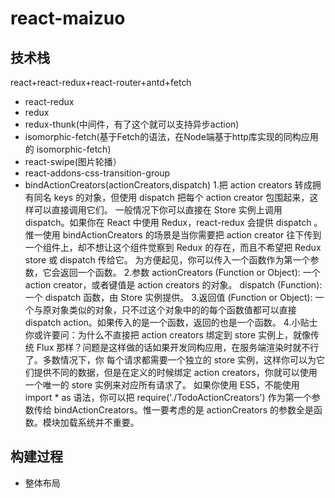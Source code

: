 # react-maizuo

## 技术栈
react+react-redux+react-router+antd+fetch

* react-redux
* redux
* redux-thunk(中间件，有了这个就可以支持异步action)
* isomorphic-fetch(基于Fetch的语法，在Node端基于http库实现的同构应用的 isomorphic-fetch)
* react-swipe(图片轮播）
* react-addons-css-transition-group
* bindActionCreators(actionCreators,dispatch)
  1.把 action creators 转成拥有同名 keys 的对象，但使用 dispatch 把每个 action creator 包围起来，这样可以直接调用它们。
  一般情况下你可以直接在 Store 实例上调用 dispatch。如果你在 React 中使用 Redux，react-redux 会提供 dispatch 。
  惟一使用 bindActionCreators 的场景是当你需要把 action creator 往下传到一个组件上，却不想让这个组件觉察到 Redux 的存在，而且不希望把 Redux store 或 dispatch 传给它。
  为方便起见，你可以传入一个函数作为第一个参数，它会返回一个函数。
  2.参数
  actionCreators (Function or Object): 一个 action creator，或者键值是 action creators 的对象。
  dispatch (Function): 一个 dispatch 函数，由 Store 实例提供。
  3.返回值
  (Function or Object): 一个与原对象类似的对象，只不过这个对象中的的每个函数值都可以直接 dispatch action。如果传入的是一个函数，返回的也是一个函数。
  4.小贴士
  你或许要问：为什么不直接把 action creators 绑定到 store 实例上，就像传统 Flux 那样？问题是这样做的话如果开发同构应用，在服务端渲染时就不行了。多数情况下，你 每个请求都需要一个独立的 store 实例，这样你可以为它们提供不同的数据，但是在定义的时候绑定 action creators，你就可以使用一个唯一的 store 实例来对应所有请求了。
  如果你使用 ES5，不能使用 import * as 语法，你可以把 require('./TodoActionCreators') 作为第一个参数传给 bindActionCreators。惟一要考虑的是 actionCreators 的参数全是函数。模块加载系统并不重要。

## 构建过程
* 整体布局
